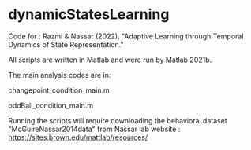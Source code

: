 # dynamicStatesLearning

Code for : Razmi & Nassar (2022). "Adaptive Learning through Temporal Dynamics of State Representation."

All scripts are written in Matlab and were run by Matlab 2021b.

The main analysis codes are in:

changepoint_condition_main.m

oddBall_condition_main.m


Running the scripts  will require downloading the behavioral dataset "McGuireNassar2014data" from Nassar lab website : https://sites.brown.edu/mattlab/resources/
